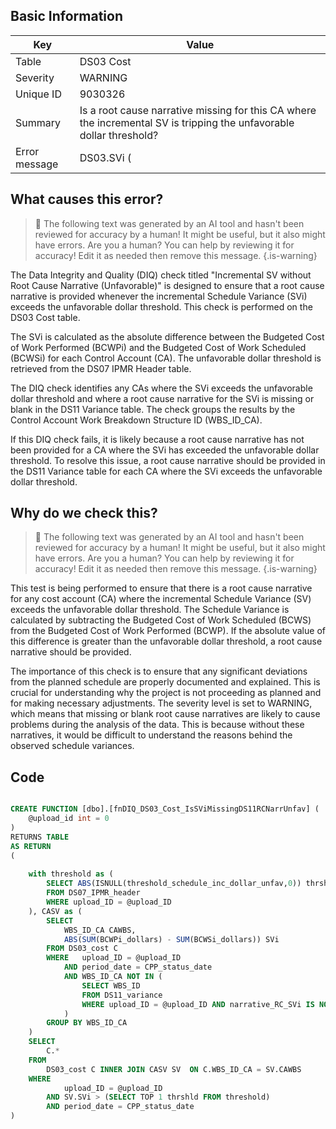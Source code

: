 ## Basic Information
| Key         | Value          |
|-------------|----------------|
| Table       | DS03 Cost |
| Severity    | WARNING |
| Unique ID   | 9030326   |
| Summary     | Is a root cause narrative missing for this CA where the incremental SV is tripping the unfavorable dollar threshold? |
| Error message | DS03.SVi (|BCWPi - BCWSi|) > |DS07.threshold_schedule_inc_dollar_unfav| & DS11.narrative_RC_SVi is missing or blank (by DS03.WBS_ID_CA & DS11.WBS_ID). |

## What causes this error?

> :robot: The following text was generated by an AI tool and hasn't been reviewed for accuracy by a human! It might be useful, but it also might have errors. Are you a human? You can help by reviewing it for accuracy! Edit it as needed then remove this message.
{.is-warning}

The Data Integrity and Quality (DIQ) check titled "Incremental SV without Root Cause Narrative (Unfavorable)" is designed to ensure that a root cause narrative is provided whenever the incremental Schedule Variance (SVi) exceeds the unfavorable dollar threshold. This check is performed on the DS03 Cost table.

The SVi is calculated as the absolute difference between the Budgeted Cost of Work Performed (BCWPi) and the Budgeted Cost of Work Scheduled (BCWSi) for each Control Account (CA). The unfavorable dollar threshold is retrieved from the DS07 IPMR Header table.

The DIQ check identifies any CAs where the SVi exceeds the unfavorable dollar threshold and where a root cause narrative for the SVi is missing or blank in the DS11 Variance table. The check groups the results by the Control Account Work Breakdown Structure ID (WBS_ID_CA).

If this DIQ check fails, it is likely because a root cause narrative has not been provided for a CA where the SVi has exceeded the unfavorable dollar threshold. To resolve this issue, a root cause narrative should be provided in the DS11 Variance table for each CA where the SVi exceeds the unfavorable dollar threshold.
## Why do we check this?

> :robot: The following text was generated by an AI tool and hasn't been reviewed for accuracy by a human! It might be useful, but it also might have errors. Are you a human? You can help by reviewing it for accuracy! Edit it as needed then remove this message.
{.is-warning}

This test is being performed to ensure that there is a root cause narrative for any cost account (CA) where the incremental Schedule Variance (SV) exceeds the unfavorable dollar threshold. The Schedule Variance is calculated by subtracting the Budgeted Cost of Work Scheduled (BCWS) from the Budgeted Cost of Work Performed (BCWP). If the absolute value of this difference is greater than the unfavorable dollar threshold, a root cause narrative should be provided.

The importance of this check is to ensure that any significant deviations from the planned schedule are properly documented and explained. This is crucial for understanding why the project is not proceeding as planned and for making necessary adjustments. The severity level is set to WARNING, which means that missing or blank root cause narratives are likely to cause problems during the analysis of the data. This is because without these narratives, it would be difficult to understand the reasons behind the observed schedule variances.
## Code

```sql

CREATE FUNCTION [dbo].[fnDIQ_DS03_Cost_IsSViMissingDS11RCNarrUnfav] (
	@upload_id int = 0
)
RETURNS TABLE
AS RETURN
(
	
	with threshold as (
		SELECT ABS(ISNULL(threshold_schedule_inc_dollar_unfav,0)) thrshld
		FROM DS07_IPMR_header 
		WHERE upload_ID = @upload_ID
	), CASV as (
		SELECT 
			WBS_ID_CA CAWBS, 
			ABS(SUM(BCWPi_dollars) - SUM(BCWSi_dollars)) SVi
		FROM DS03_cost C
		WHERE	upload_ID = @upload_ID
			AND period_date = CPP_status_date
			AND WBS_ID_CA NOT IN (
				SELECT WBS_ID 
				FROM DS11_variance
				WHERE upload_ID = @upload_ID AND narrative_RC_SVi IS NOT NULL
			)
		GROUP BY WBS_ID_CA
	)
	SELECT 
		C.*
	FROM
		DS03_cost C INNER JOIN CASV SV 	ON C.WBS_ID_CA = SV.CAWBS
	WHERE
			upload_ID = @upload_ID
		AND SV.SVi > (SELECT TOP 1 thrshld FROM threshold)
		AND period_date = CPP_status_date
)
```
